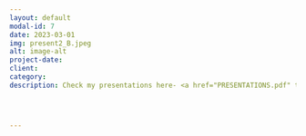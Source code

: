 ```yaml
---
layout: default
modal-id: 7
date: 2023-03-01
img: present2_B.jpeg
alt: image-alt
project-date: 
client: 
category: 
description: Check my presentations here- <a href="PRESENTATIONS.pdf" target= "_blank"</i> Link.</a>




---
```

